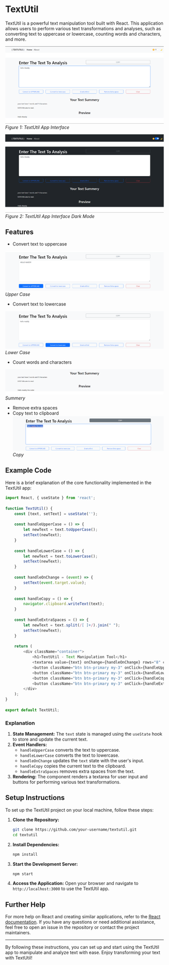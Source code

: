 # TextUtil

TextUtil is a powerful text manipulation tool built with React. This application allows users to perform various text transformations and analyses, such as converting text to uppercase or lowercase, counting words and characters, and more.

![TextUtil App](/src/img/app.png)
*Figure 1: TextUtil App Interface*

![TextUtil App Dark Mode](/src/img/dmApp.png)
*Figure 2: TextUtil App Interface Dark Mode*

## Features

- Convert text to uppercase

![Mode](/src/img/up.png)
*Upper Case*

- Convert text to lowercase

![Mode](/src/img/lw.png)
*Lower Case*

- Count words and characters

![Mode](/src/img/sum.png)
*Summery*

- Remove extra spaces
- Copy text to clipboard
![Mode](/src/img/copy.png)
*Copy*

## Example Code

Here is a brief explanation of the core functionality implemented in the TextUtil app:

```javascript
import React, { useState } from 'react';

function TextUtil() {
    const [text, setText] = useState('');

    const handleUpperCase = () => {
        let newText = text.toUpperCase();
        setText(newText);
    }

    const handleLowerCase = () => {
        let newText = text.toLowerCase();
        setText(newText);
    }

    const handleOnChange = (event) => {
        setText(event.target.value);
    }

    const handleCopy = () => {
        navigator.clipboard.writeText(text);
    }

    const handleExtraSpaces = () => {
        let newText = text.split(/[ ]+/).join(" ");
        setText(newText);
    }

    return (
        <div className="container">
            <h1>TextUtil - Text Manipulation Tool</h1>
            <textarea value={text} onChange={handleOnChange} rows="8" className="form-control"></textarea>
            <button className="btn btn-primary my-3" onClick={handleUpperCase}>Convert to Uppercase</button>
            <button className="btn btn-primary my-3" onClick={handleLowerCase}>Convert to Lowercase</button>
            <button className="btn btn-primary my-3" onClick={handleCopy}>Copy Text</button>
            <button className="btn btn-primary my-3" onClick={handleExtraSpaces}>Remove Extra Spaces</button>
        </div>
    );
}

export default TextUtil;
```

### Explanation

1. **State Management:** The `text` state is managed using the `useState` hook to store and update the current text.
2. **Event Handlers:** 
    - `handleUpperCase` converts the text to uppercase.
    - `handleLowerCase` converts the text to lowercase.
    - `handleOnChange` updates the `text` state with the user's input.
    - `handleCopy` copies the current text to the clipboard.
    - `handleExtraSpaces` removes extra spaces from the text.
3. **Rendering:** The component renders a textarea for user input and buttons for performing various text transformations.

## Setup Instructions

To set up the TextUtil project on your local machine, follow these steps:

1. **Clone the Repository:**
    ```bash
    git clone https://github.com/your-username/textutil.git
    cd textutil
    ```

2. **Install Dependencies:**
    ```bash
    npm install
    ```

3. **Start the Development Server:**
    ```bash
    npm start
    ```

4. **Access the Application:**
    Open your browser and navigate to `http://localhost:3000` to use the TextUtil app.


## Further Help

For more help on React and creating similar applications, refer to the [React documentation](https://reactjs.org/docs/getting-started.html). If you have any questions or need additional assistance, feel free to open an issue in the repository or contact the project maintainers.

---

By following these instructions, you can set up and start using the TextUtil app to manipulate and analyze text with ease. Enjoy transforming your text with TextUtil!